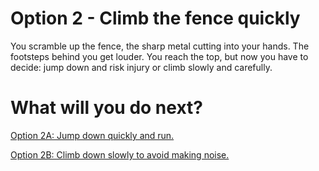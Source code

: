 # Option 2 - Climb the fence quickly
You scramble up the fence, the sharp metal cutting into your hands. The footsteps behind you get louder. You reach the top, but now you have to decide: jump down and risk injury or climb slowly and carefully.


# What will you do next?

[Option 2A: Jump down quickly and run.](./option2A.md)

[Option 2B: Climb down slowly to avoid making noise.](./Option2B.md)
